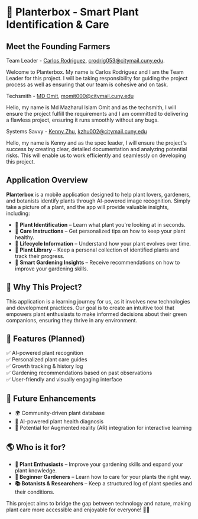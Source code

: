 # 🌿 Planterbox - Smart Plant Identification & Care

## Meet the Founding Farmers
  
  Team Leader - [Carlos Rodriguez](https://github.com/Chromium99), crodrig053@citymail.cuny.edu. 
  
  Welcome to Planterbox. My name is Carlos Rodriguez and I am the Team Leader for this project. I will be taking responsibility for guiding the project process as well as ensuring that our team is cohesive and on task.
  
  
  Techsmith - [MD Omit](https://github.com/md-mazharul), momit000@citymail.cuny.edu

  Hello, my name is Md Mazharul Islam Omit and as the techsmith, I will ensure the project fulfill the requirements and I am committed to delivering a flawless project, ensuring it runs smoothly without any bugs.
  
  
  Systems Savvy - [Kenny Zhu](https://github.com/kzhu002), kzhu002@citymail.cuny.edu

  Hello, my name is Kenny and as the spec leader, I will ensure the project's success by creating clear, detailed documentation and analyzing potential risks. This will enable us to work efficiently and seamlessly on developing this project.

## Application Overview  
**Planterbox** is a mobile application designed to help plant lovers, gardeners, and botanists identify plants through AI-powered image recognition. Simply take a picture of a plant, and the app will provide valuable insights, including:  

- 📸 **Plant Identification** – Learn what plant you're looking at in seconds.  
- 🌱 **Care Instructions** – Get personalized tips on how to keep your plant healthy.  
- 🔄 **Lifecycle Information** – Understand how your plant evolves over time.  
- 📂 **Plant Library** – Keep a personal collection of identified plants and track their progress.  
- 🏡 **Smart Gardening Insights** – Receive recommendations on how to improve your gardening skills.  

## 📌 Why This Project?  
This application is a learning journey for us, as it involves new technologies and development practices. Our goal is to create an intuitive tool that empowers plant enthusiasts to make informed decisions about their green companions, ensuring they thrive in any environment.  

## 🔧 Features (Planned)  
✅ AI-powered plant recognition  
✅ Personalized plant care guides  
✅ Growth tracking & history log  
✅ Gardening recommendations based on past observations  
✅ User-friendly and visually engaging interface  

## 🚀 Future Enhancements  
- 🌍 Community-driven plant database  
- 🏥 AI-powered plant health diagnosis  
- 📲 Potential for Augmented reality (AR) integration for interactive learning  

## 🌎 Who is it for?  
- **🌿 Plant Enthusiasts** – Improve your gardening skills and expand your plant knowledge.  
- **🌻 Beginner Gardeners** – Learn how to care for your plants the right way.  
- **📚 Botanists & Researchers** – Keep a structured log of plant species and their conditions.  

This project aims to bridge the gap between technology and nature, making plant care more accessible and enjoyable for everyone! 🌱✨  
